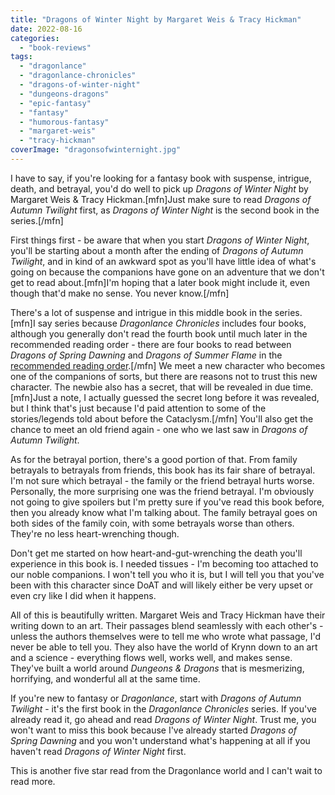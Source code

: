 ```yaml
---
title: "Dragons of Winter Night by Margaret Weis & Tracy Hickman"
date: 2022-08-16
categories: 
  - "book-reviews"
tags: 
  - "dragonlance"
  - "dragonlance-chronicles"
  - "dragons-of-winter-night"
  - "dungeons-dragons"
  - "epic-fantasy"
  - "fantasy"
  - "humorous-fantasy"
  - "margaret-weis"
  - "tracy-hickman"
coverImage: "dragonsofwinternight.jpg"
---
```


I have to say, if you're looking for a fantasy book with suspense, intrigue, death, and betrayal, you'd do well to pick up _Dragons of Winter Night_ by Margaret Weis & Tracy Hickman.\[mfn\]Just make sure to read _Dragons of Autumn Twilight_ first, as _Dragons of Winter Night_ is the second book in the series.\[/mfn\]

First things first - be aware that when you start _Dragons of Winter Night_, you'll be starting about a month after the ending of _Dragons of Autumn Twilight_, and in kind of an awkward spot as you'll have little idea of what's going on because the companions have gone on an adventure that we don't get to read about.\[mfn\]I'm hoping that a later book might include it, even though that'd make no sense. You never know.\[/mfn\]

There's a lot of suspense and intrigue in this middle book in the series.\[mfn\]I say series because _Dragonlance Chronicles_ includes four books, although you generally don't read the fourth book until much later in the recommended reading order - there are four books to read between _Dragons of Spring Dawning_ and _Dragons of Summer Flame_ in the [recommended reading order](https://wittyandsarcasticbookclub.home.blog/2022/08/02/dragonlance-reading-order-2022/).\[/mfn\] We meet a new character who becomes one of the companions of sorts, but there are reasons not to trust this new character. The newbie also has a secret, that will be revealed in due time.\[mfn\]Just a note, I actually guessed the secret long before it was revealed, but I think that's just because I'd paid attention to some of the stories/legends told about before the Cataclysm.\[/mfn\] You'll also get the chance to meet an old friend again - one who we last saw in _Dragons of Autumn Twilight_.

As for the betrayal portion, there's a good portion of that. From family betrayals to betrayals from friends, this book has its fair share of betrayal. I'm not sure which betrayal - the family or the friend betrayal hurts worse. Personally, the more surprising one was the friend betrayal. I'm obviously not going to give spoilers but I'm pretty sure if you've read this book before, then you already know what I'm talking about. The family betrayal goes on both sides of the family coin, with some betrayals worse than others. They're no less heart-wrenching though.

Don't get me started on how heart-and-gut-wrenching the death you'll experience in this book is. I needed tissues - I'm becoming too attached to our noble companions. I won't tell you who it is, but I will tell you that you've been with this character since DoAT and will likely either be very upset or even cry like I did when it happens.

All of this is beautifully written. Margaret Weis and Tracy Hickman have their writing down to an art. Their passages blend seamlessly with each other's - unless the authors themselves were to tell me who wrote what passage, I'd never be able to tell you. They also have the world of Krynn down to an art and a science - everything flows well, works well, and makes sense. They've built a world around _Dungeons & Dragons_ that is mesmerizing, horrifying, and wonderful all at the same time.

If you're new to fantasy or _Dragonlance_, start with _Dragons of Autumn Twilight_ - it's the first book in the _Dragonlance Chronicles_ series. If you've already read it, go ahead and read _Dragons of Winter Night_. Trust me, you won't want to miss this book because I've already started _Dragons of Spring Dawning_ and you won't understand what's happening at all if you haven't read _Dragons of Winter Night_ first.

This is another five star read from the Dragonlance world and I can't wait to read more.

